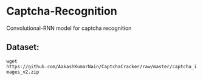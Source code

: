 # Captcha-Recognition
Convolutional-RNN model for captcha recognition 

## Dataset:
```wget https://github.com/AakashKumarNain/CaptchaCracker/raw/master/captcha_images_v2.zip```
